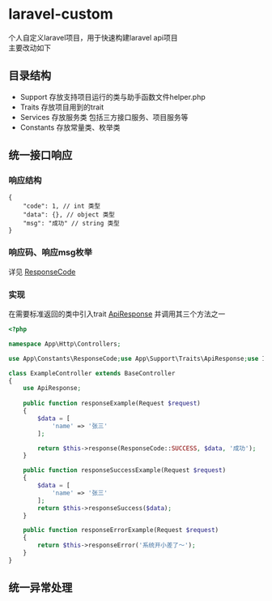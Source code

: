 # laravel-custom
个人自定义laravel项目，用于快速构建laravel api项目<br/>
主要改动如下
## 目录结构

- Support 存放支持项目运行的类与助手函数文件helper.php
- Traits 存放项目用到的trait
- Services 存放服务类 包括三方接口服务、项目服务等
- Constants 存放常量类、枚举类 

## 统一接口响应
### 响应结构
``` code
{
    "code": 1, // int 类型
    "data": {}, // object 类型
    "msg": "成功" // string 类型
}
```
### 响应码、响应msg枚举
详见 [ResponseCode](./app/Constants/ResponseCode.php)
### 实现
在需要标准返回的类中引入trait [ApiResponse](./app/Traits/ApiResponse.php) 并调用其三个方法之一

```php
<?php

namespace App\Http\Controllers;

use App\Constants\ResponseCode;use App\Support\Traits\ApiResponse;use Illuminate\Http\Request;

class ExampleController extends BaseController
{
    use ApiResponse;
    
    public function responseExample(Request $request)
    {
        $data = [
            'name' => '张三'
        ];

        return $this->response(ResponseCode::SUCCESS, $data, '成功');
    }

    public function responseSuccessExample(Request $request)
    {
        $data = [
            'name' => '张三'
        ];
        return $this->responseSuccess($data);
    }

    public function responseErrorExample(Request $request)
    {
        return $this->responseError('系统开小差了～');
    }
}
```
## 统一异常处理


